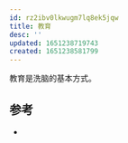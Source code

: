 ```yaml
---
id: rz2ibv0lkwugm7lq8ek5jqw
title: 教育
desc: ''
updated: 1651238719743
created: 1651238581799
---
```



教育是洗脑的基本方式。



## 参考

- [^1]: [西方媒体是怎样给西方人洗脑的？](https://web.archive.org/web/20220428050656/https://www.zhihu.com/question/428451991/answer/2460443839)